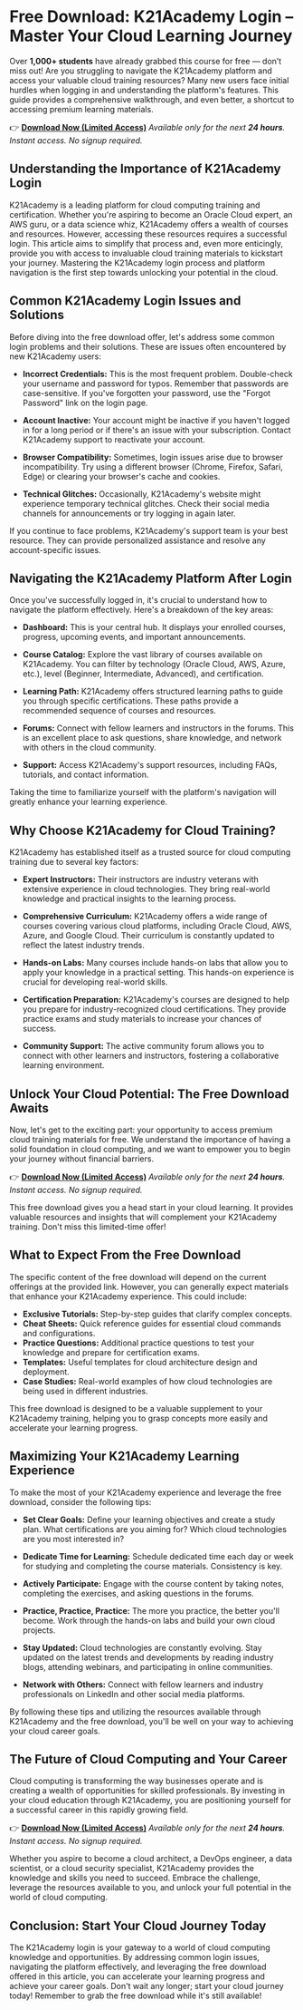 # Free Download: K21Academy Login – Master Your Cloud Learning Journey

Over **1,000+ students** have already grabbed this course for free — don’t miss out! Are you struggling to navigate the K21Academy platform and access your valuable cloud training resources? Many new users face initial hurdles when logging in and understanding the platform's features. This guide provides a comprehensive walkthrough, and even better, a shortcut to accessing premium learning materials.

👉 **[Download Now (Limited Access)](https://udemywork.com/k21academy-login)**
_Available only for the next **24 hours**. Instant access. No signup required._

## Understanding the Importance of K21Academy Login

K21Academy is a leading platform for cloud computing training and certification. Whether you're aspiring to become an Oracle Cloud expert, an AWS guru, or a data science whiz, K21Academy offers a wealth of courses and resources.  However, accessing these resources requires a successful login.  This article aims to simplify that process and, even more enticingly, provide you with access to invaluable cloud training materials to kickstart your journey. Mastering the K21Academy login process and platform navigation is the first step towards unlocking your potential in the cloud.

## Common K21Academy Login Issues and Solutions

Before diving into the free download offer, let's address some common login problems and their solutions.  These are issues often encountered by new K21Academy users:

*   **Incorrect Credentials:** This is the most frequent problem. Double-check your username and password for typos. Remember that passwords are case-sensitive. If you've forgotten your password, use the "Forgot Password" link on the login page.

*   **Account Inactive:**  Your account might be inactive if you haven't logged in for a long period or if there's an issue with your subscription. Contact K21Academy support to reactivate your account.

*   **Browser Compatibility:** Sometimes, login issues arise due to browser incompatibility. Try using a different browser (Chrome, Firefox, Safari, Edge) or clearing your browser's cache and cookies.

*   **Technical Glitches:**  Occasionally, K21Academy's website might experience temporary technical glitches.  Check their social media channels for announcements or try logging in again later.

If you continue to face problems, K21Academy's support team is your best resource.  They can provide personalized assistance and resolve any account-specific issues.

## Navigating the K21Academy Platform After Login

Once you've successfully logged in, it's crucial to understand how to navigate the platform effectively. Here's a breakdown of the key areas:

*   **Dashboard:**  This is your central hub. It displays your enrolled courses, progress, upcoming events, and important announcements.

*   **Course Catalog:**  Explore the vast library of courses available on K21Academy. You can filter by technology (Oracle Cloud, AWS, Azure, etc.), level (Beginner, Intermediate, Advanced), and certification.

*   **Learning Path:**  K21Academy offers structured learning paths to guide you through specific certifications.  These paths provide a recommended sequence of courses and resources.

*   **Forums:**  Connect with fellow learners and instructors in the forums. This is an excellent place to ask questions, share knowledge, and network with others in the cloud community.

*   **Support:**  Access K21Academy's support resources, including FAQs, tutorials, and contact information.

Taking the time to familiarize yourself with the platform's navigation will greatly enhance your learning experience.

## Why Choose K21Academy for Cloud Training?

K21Academy has established itself as a trusted source for cloud computing training due to several key factors:

*   **Expert Instructors:**  Their instructors are industry veterans with extensive experience in cloud technologies. They bring real-world knowledge and practical insights to the learning process.

*   **Comprehensive Curriculum:**  K21Academy offers a wide range of courses covering various cloud platforms, including Oracle Cloud, AWS, Azure, and Google Cloud. Their curriculum is constantly updated to reflect the latest industry trends.

*   **Hands-on Labs:**  Many courses include hands-on labs that allow you to apply your knowledge in a practical setting.  This hands-on experience is crucial for developing real-world skills.

*   **Certification Preparation:**  K21Academy's courses are designed to help you prepare for industry-recognized cloud certifications. They provide practice exams and study materials to increase your chances of success.

*   **Community Support:** The active community forum allows you to connect with other learners and instructors, fostering a collaborative learning environment.

## Unlock Your Cloud Potential: The Free Download Awaits

Now, let's get to the exciting part: your opportunity to access premium cloud training materials for free.  We understand the importance of having a solid foundation in cloud computing, and we want to empower you to begin your journey without financial barriers.

👉 **[Download Now (Limited Access)](https://udemywork.com/k21academy-login)**
_Available only for the next **24 hours**. Instant access. No signup required._

This free download gives you a head start in your cloud learning. It provides valuable resources and insights that will complement your K21Academy training. Don't miss this limited-time offer!

## What to Expect From the Free Download

The specific content of the free download will depend on the current offerings at the provided link. However, you can generally expect materials that enhance your K21Academy experience. This could include:

*   **Exclusive Tutorials:**  Step-by-step guides that clarify complex concepts.
*   **Cheat Sheets:**  Quick reference guides for essential cloud commands and configurations.
*   **Practice Questions:**  Additional practice questions to test your knowledge and prepare for certification exams.
*   **Templates:**  Useful templates for cloud architecture design and deployment.
*   **Case Studies:**  Real-world examples of how cloud technologies are being used in different industries.

This free download is designed to be a valuable supplement to your K21Academy training, helping you to grasp concepts more easily and accelerate your learning progress.

## Maximizing Your K21Academy Learning Experience

To make the most of your K21Academy experience and leverage the free download, consider the following tips:

*   **Set Clear Goals:**  Define your learning objectives and create a study plan. What certifications are you aiming for? Which cloud technologies are you most interested in?

*   **Dedicate Time for Learning:**  Schedule dedicated time each day or week for studying and completing the course materials. Consistency is key.

*   **Actively Participate:**  Engage with the course content by taking notes, completing the exercises, and asking questions in the forums.

*   **Practice, Practice, Practice:**  The more you practice, the better you'll become.  Work through the hands-on labs and build your own cloud projects.

*   **Stay Updated:**  Cloud technologies are constantly evolving.  Stay updated on the latest trends and developments by reading industry blogs, attending webinars, and participating in online communities.

*   **Network with Others:**  Connect with fellow learners and industry professionals on LinkedIn and other social media platforms.

By following these tips and utilizing the resources available through K21Academy and the free download, you'll be well on your way to achieving your cloud career goals.

## The Future of Cloud Computing and Your Career

Cloud computing is transforming the way businesses operate and is creating a wealth of opportunities for skilled professionals. By investing in your cloud education through K21Academy, you are positioning yourself for a successful career in this rapidly growing field.

👉 **[Download Now (Limited Access)](https://udemywork.com/k21academy-login)**
_Available only for the next **24 hours**. Instant access. No signup required._

Whether you aspire to become a cloud architect, a DevOps engineer, a data scientist, or a cloud security specialist, K21Academy provides the knowledge and skills you need to succeed. Embrace the challenge, leverage the resources available to you, and unlock your full potential in the world of cloud computing.

## Conclusion: Start Your Cloud Journey Today

The K21Academy login is your gateway to a world of cloud computing knowledge and opportunities.  By addressing common login issues, navigating the platform effectively, and leveraging the free download offered in this article, you can accelerate your learning progress and achieve your career goals.  Don't wait any longer; start your cloud journey today!  Remember to grab the free download while it's still available!
